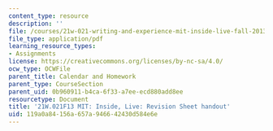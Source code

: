 ```yaml
---
content_type: resource
description: ''
file: /courses/21w-021-writing-and-experience-mit-inside-live-fall-2013/119a0a84156a657a946642430d584e6e_MIT21W_021F13_RevisionSheet.pdf
file_type: application/pdf
learning_resource_types:
- Assignments
license: https://creativecommons.org/licenses/by-nc-sa/4.0/
ocw_type: OCWFile
parent_title: Calendar and Homework
parent_type: CourseSection
parent_uid: 0b960911-b4ca-6f33-a7ee-ecd880add8ee
resourcetype: Document
title: '21W.021F13 MIT: Inside, Live: Revision Sheet handout'
uid: 119a0a84-156a-657a-9466-42430d584e6e
---
```

